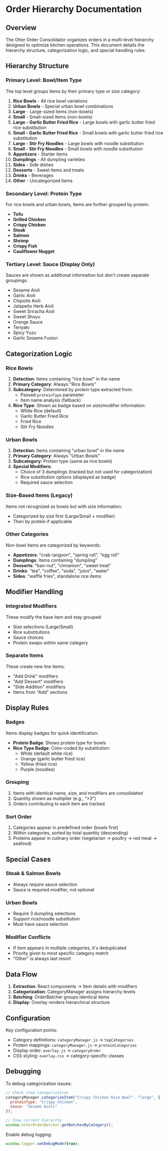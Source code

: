 # Order Hierarchy Documentation

## Overview

The Otter Order Consolidator organizes orders in a multi-level hierarchy designed to optimize kitchen operations. This document details the hierarchy structure, categorization logic, and special handling rules.

## Hierarchy Structure

### Primary Level: Bowl/Item Type

The top level groups items by their primary type or size category:

1. **Rice Bowls** - All rice bowl variations
2. **Urban Bowls** - Special urban bowl combinations  
3. **Large** - Large-sized items (non-bowls)
4. **Small** - Small-sized items (non-bowls)
5. **Large - Garlic Butter Fried Rice** - Large bowls with garlic butter fried rice substitution
6. **Small - Garlic Butter Fried Rice** - Small bowls with garlic butter fried rice substitution
7. **Large - Stir Fry Noodles** - Large bowls with noodle substitution
8. **Small - Stir Fry Noodles** - Small bowls with noodle substitution
9. **Appetizers** - Starter items
10. **Dumplings** - All dumpling varieties
11. **Sides** - Side dishes
12. **Desserts** - Sweet items and treats
13. **Drinks** - Beverages
14. **Other** - Uncategorized items

### Secondary Level: Protein Type

For rice bowls and urban bowls, items are further grouped by protein:

- **Tofu**
- **Grilled Chicken**
- **Crispy Chicken**
- **Steak**
- **Salmon**
- **Shrimp**
- **Crispy Fish**
- **Cauliflower Nugget**

### Tertiary Level: Sauce (Display Only)

Sauces are shown as additional information but don't create separate groupings:

- Sesame Aioli
- Garlic Aioli
- Chipotle Aioli
- Jalapeño Herb Aioli
- Sweet Sriracha Aioli
- Sweet Shoyu
- Orange Sauce
- Teriyaki
- Spicy Yuzu
- Garlic Sesame Fusion

## Categorization Logic

### Rice Bowls

1. **Detection**: Items containing "rice bowl" in the name
2. **Primary Category**: Always "Rice Bowls"
3. **Subcategory**: Determined by protein type extracted from:
   - Passed `proteinType` parameter
   - Item name analysis (fallback)
4. **Rice Type**: Shown as badge based on size/modifier information:
   - White Rice (default)
   - Garlic Butter Fried Rice
   - Fried Rice
   - Stir Fry Noodles

### Urban Bowls

1. **Detection**: Items containing "urban bowl" in the name
2. **Primary Category**: Always "Urban Bowls"
3. **Subcategory**: Protein type (same as rice bowls)
4. **Special Modifiers**:
   - Choice of 3 dumplings (tracked but not used for categorization)
   - Rice substitution options (displayed as badge)
   - Required sauce selection

### Size-Based Items (Legacy)

Items not recognized as bowls but with size information:
- Categorized by size first (Large/Small + modifier)
- Then by protein if applicable

### Other Categories

Non-bowl items are categorized by keywords:
- **Appetizers**: "crab rangoon", "spring roll", "egg roll"
- **Dumplings**: Items containing "dumpling"
- **Desserts**: "bao-nut", "cinnamon", "sweet treat"
- **Drinks**: "tea", "coffee", "soda", "juice", "water"
- **Sides**: "waffle fries", standalone rice items

## Modifier Handling

### Integrated Modifiers

These modify the base item and stay grouped:
- Size selections (Large/Small)
- Rice substitutions
- Sauce choices
- Protein swaps within same category

### Separate Items

These create new line items:
- "Add Drink" modifiers
- "Add Dessert" modifiers
- "Side Addition" modifiers
- Items from "Add" sections

## Display Rules

### Badges

Items display badges for quick identification:
- **Protein Badge**: Shows protein type for bowls
- **Rice Type Badge**: Color-coded by substitution:
  - White (default white rice)
  - Orange (garlic butter fried rice)
  - Yellow (fried rice)
  - Purple (noodles)

### Grouping

1. Items with identical name, size, and modifiers are consolidated
2. Quantity shown as multiplier (e.g., "×3")
3. Orders contributing to each item are tracked

### Sort Order

1. Categories appear in predefined order (bowls first)
2. Within categories, sorted by total quantity (descending)
3. Proteins appear in culinary order (vegetarian → poultry → red meat → seafood)

## Special Cases

### Steak & Salmon Bowls
- Always require sauce selection
- Sauce is required modifier, not optional

### Urban Bowls
- Require 3 dumpling selections
- Support rice/noodle substitution
- Must have sauce selection

### Modifier Conflicts
- If item appears in multiple categories, it's deduplicated
- Priority given to most specific category match
- "Other" is always last resort

## Data Flow

1. **Extraction**: React components → Item details with modifiers
2. **Categorization**: CategoryManager assigns hierarchy levels
3. **Batching**: OrderBatcher groups identical items
4. **Display**: Overlay renders hierarchical structure

## Configuration

Key configuration points:
- Category definitions: `categoryManager.js` → `topCategories`
- Protein mappings: `categoryManager.js` → `proteinCategories`
- Display order: `overlay.js` → `categoryOrder`
- CSS styling: `overlay.css` → category-specific classes

## Debugging

To debug categorization issues:

```javascript
// Check item categorization
categoryManager.categorizeItem("Crispy Chicken Rice Bowl", "large", {
  proteinType: "Crispy Chicken",
  sauce: "Sesame Aioli"
});

// View current hierarchy
window.otterOrderBatcher.getBatchesByCategory();
```

Enable debug logging:
```javascript
window.logger.setDebugMode(true);
```